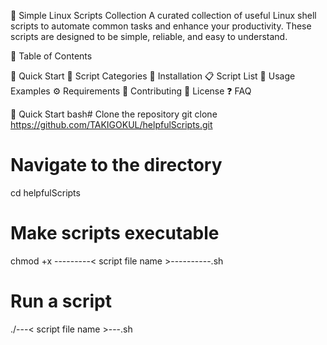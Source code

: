 🐧 Simple Linux Scripts Collection
A curated collection of useful Linux shell scripts to automate common tasks and enhance your productivity. These scripts are designed to be simple, reliable, and easy to understand.

📑 Table of Contents

🚀 Quick Start
📁 Script Categories
🔧 Installation
📋 Script List
🎯 Usage Examples
⚙️ Requirements
🤝 Contributing
📝 License
❓ FAQ

🚀 Quick Start
bash# Clone the repository
git clone https://github.com/TAKIGOKUL/helpfulScripts.git

# Navigate to the directory
cd helpfulScripts

# Make scripts executable
chmod +x ---------< script file name >----------.sh

# Run a script
./---< script file name >---.sh
